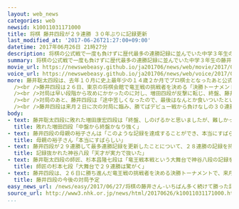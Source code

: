 ```yaml
---
layout: web_news
categories: web
newsid: k10011031171000
title: 将棋 藤井四段が２９連勝 ３０年ぶりに記録更新
last_modified_at: '2017-06-26T21:27:00+09:00'
datetime: 2017年06月26日 21時27分
description: 将棋の公式戦で一度も負けずに歴代最多の連勝記録に並んでいた中学３年生の藤井聡太四段が、２６日、東京で行われた対局に勝ち、連勝を「２９」に伸ばしました。藤井四段は連勝記録を３０年ぶりに更新し、プロ１年目にして歴代単独１位となりました。
summary: 将棋の公式戦で一度も負けずに歴代最多の連勝記録に並んでいた中学３年生の藤井聡太四段が、２６日、東京で行われた対局に勝ち、連勝を「２９」に伸ばしました。藤井四段は連勝記録を３０年ぶりに更新し、プロ１年目にして歴代単独１位となりました。
movie_url: https://newswebeasy.github.io/ja201706/news/web/movie/2017/06/27/k10011031171000.mp4
voice_url: https://newswebeasy.github.io/ja201706/news/web/voice/2017/06/27/k10011031171000.mp3
more: 藤井聡太四段は、去年１０月に史上最年少の１４歳２か月でプロ棋士となったあと公式戦で一度も負けることなく勝ち続け、今月２１日の対局で連勝記録を「２８」に伸ばして、昭和６２年に神谷広志八段が達成した最多連勝記録に並びました。<br
  /><br />藤井四段は２６日、東京の将棋会館で竜王戦の挑戦者を決める「決勝トーナメント」の初戦に臨み、午前１０時から増田康宏四段（１９）と対局しました。<br
  /><br />対局は早い段階から攻めにかかったのに対し、増田四段が反撃に転じ、終盤、藤井四段が再び攻勢に出た結果、午後９時２４分、９１手までで増田四段が投了しました。これで、藤井四段は連勝を「２９」に伸ばし、最多記録を３０年ぶりに更新してプロ１年目にして歴代単独１位となりました。<br
  /><br />対局のあと、藤井四段は「途中苦しくなったので、最後はなんとか食いついたという感じでした。最後の最後までわからなかったです」と振り返りました。そして、「自分でも本当に信じられないというか、きょうも含めて苦しい将棋だったので、非常に幸運でした。次も強敵なので、全力でぶつかっていきたいと思います」と話していました。<br
  /><br />藤井四段は来月２日に次の対局に臨み、勝てばデビュー戦から負けなしの３０連勝となります。
body:
- text: 藤井聡太四段に敗れた増田康宏四段は「終盤、しのげるかと思いましたが、難しかったです」と対局を振り返ったうえで、藤井四段の印象について、「中盤から終盤がかなり強かった」と語りました。
  title: 敗れた増田四段「中盤から終盤かなり強く」
- text: 藤井四段の母親の裕子さんは「このような記録を達成することができ、本当にすばらしいと思います。一局一局を大切に、これからも『強くなる』という目標に向かって進んでいってほしいです」と、日本将棋連盟を通じてコメントしています。
  title: 母親の裕子さん「本当にすばらしい」
- text: 藤井四段が２９連勝して最多連勝記録を更新したことについて、２８連勝の記録を持つ神谷広志八段は「２８という完全数はいちばん好きな数字ですので、それが一位でなくなることは個人的に少々さみしいのですが、凡人がほぼ運だけで作った記録を天才が実力で抜いたというのは将棋界にとってとてもいいことだと思います。藤井さんがこれからの数十年でどんな世界を見せてくれるのかファンの皆様とともに寿命の限り見続けていきたいです」とコメントしています。
  title: 記録抜かれた神谷八段「天才が実力で抜いた」
- text: 藤井聡太四段の師匠、杉本昌隆七段は「竜王戦本戦という大舞台で神谷八段の記録を抜く２９連勝は驚がくです。師匠の私も至福の時間をもらいました。２８連勝を達成した帰り道、いつもと同じようにずっと将棋の話をしていたのが印象的で、このとき２９連勝を確信しました。歴代連勝記録のトップに立ちましたが、１４歳の藤井四段にとってこれは序章。一喜一憂せず、これからもさらなる記録を目指して精進してください」とコメントしています。
  title: 師匠の杉本七段「大舞台で２９連勝は驚がく」
- text: 藤井四段は、２６日に勝ち進んだ竜王戦の挑戦者を決める決勝トーナメントで、来月２日に佐々木勇気五段（２２）と対局します。この対局に勝てば３０連勝です。そのあとは、来月６日の順位戦で中田功七段（４９）との対局が予定されています。
  title: 藤井四段の今後の対局予定
easy_news_url: /news/easy/2017/06/27/将棋の藤井さん-いちばん多く続けて勝った記録をつくる/
source_url: http://www3.nhk.or.jp/news/html/20170626/k10011031171000.html?utm_int=word_contents_list-items_009&word_result=%E8%97%A4%E4%BA%95%E5%9B%9B%E6%AE%B5
...
```

